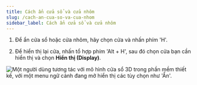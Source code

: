 ```yaml
---
title: Cách ẩn cửa sổ và cửa nhôm
slug: /cach-an-cua-so-va-cua-nhom
sidebar_label: Cách ẩn cửa sổ và cửa nhôm
---
```


1. Để ẩn cửa sổ hoặc cửa nhôm, hãy chọn cửa và nhấn phím 'H'.

2. Để hiển thị lại cửa, nhấn tổ hợp phím 'Alt + H', sau đó chọn cửa bạn cần hiển thị và chọn **Hiển thị (Display)**.

![Một người dùng tương tác với mô hình cửa sổ 3D trong phần mềm thiết kế, với một menu ngữ cảnh đang mở hiển thị các tùy chọn như 'Ẩn'.](https://storage.googleapis.com/jegavn_kb/image_jegavn/512.1.jpg)